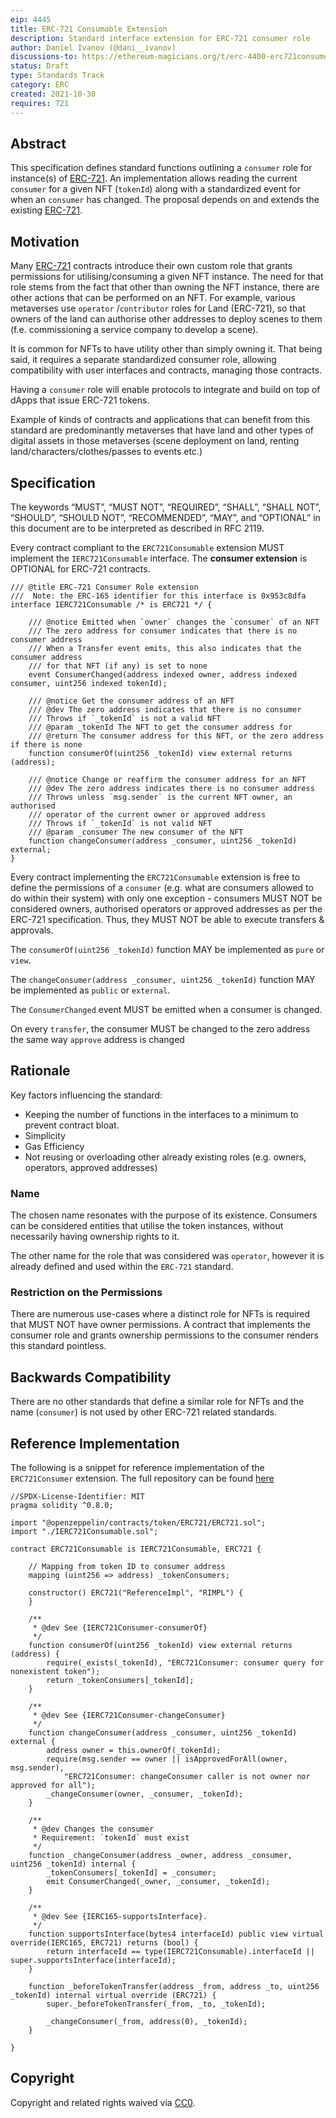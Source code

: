 ```yaml
---
eip: 4445
title: ERC-721 Consumable Extension
description: Standard interface extension for ERC-721 consumer role  
author: Daniel Ivanov (@dani__ivanov)
discussions-to: https://ethereum-magicians.org/t/erc-4400-erc721consumer-extension/7371
status: Draft
type: Standards Track
category: ERC
created: 2021-10-30
requires: 721
---
```


## Abstract

This specification defines standard functions outlining a `consumer` role for instance(s)
of [ERC-721](./eip-721.md). An implementation allows reading the current `consumer` for a
given NFT (`tokenId`) along with a standardized event for when an `consumer` has changed. The proposal depends on and
extends the existing [ERC-721](./eip-721.md).

## Motivation

Many [ERC-721](./eip-721.md) contracts introduce their own custom role that grants permissions
for utilising/consuming a given NFT instance. The need for that role stems from the fact that other than owning the NFT
instance, there are other actions that can be performed on an NFT. For example, various metaverses use `operator`
/`contributor`
roles for Land (ERC-721), so that owners of the land can authorise other addresses to deploy scenes to them (f.e.
commissioning a service company to develop a scene).

It is common for NFTs to have utility other than simply owning it. That being said, it requires a separate standardized
consumer role, allowing compatibility with user interfaces and contracts, managing those contracts.

Having a `consumer` role will enable protocols to integrate and build on top of dApps that issue ERC-721 tokens.

Example of kinds of contracts and applications that can benefit from this standard are predominantly metaverses that
have land and other types of digital assets in those metaverses (scene deployment on land, renting
land/characters/clothes/passes to events etc.)

## Specification

The keywords “MUST”, “MUST NOT”, “REQUIRED”, “SHALL”, “SHALL NOT”, “SHOULD”, “SHOULD NOT”, “RECOMMENDED”, “MAY”, and
“OPTIONAL” in this document are to be interpreted as described in RFC 2119.

Every contract compliant to the `ERC721Consumable` extension MUST implement the `IERC721Consumable` interface. The **consumer extension** is OPTIONAL for ERC-721 contracts.

```solidity
/// @title ERC-721 Consumer Role extension
///  Note: the ERC-165 identifier for this interface is 0x953c8dfa
interface IERC721Consumable /* is ERC721 */ {

    /// @notice Emitted when `owner` changes the `consumer` of an NFT
    /// The zero address for consumer indicates that there is no consumer address
    /// When a Transfer event emits, this also indicates that the consumer address
    /// for that NFT (if any) is set to none
    event ConsumerChanged(address indexed owner, address indexed consumer, uint256 indexed tokenId);

    /// @notice Get the consumer address of an NFT
    /// @dev The zero address indicates that there is no consumer
    /// Throws if `_tokenId` is not a valid NFT
    /// @param _tokenId The NFT to get the consumer address for
    /// @return The consumer address for this NFT, or the zero address if there is none
    function consumerOf(uint256 _tokenId) view external returns (address);

    /// @notice Change or reaffirm the consumer address for an NFT
    /// @dev The zero address indicates there is no consumer address
    /// Throws unless `msg.sender` is the current NFT owner, an authorised
    /// operator of the current owner or approved address
    /// Throws if `_tokenId` is not valid NFT
    /// @param _consumer The new consumer of the NFT
    function changeConsumer(address _consumer, uint256 _tokenId) external;
}
```

Every contract implementing the `ERC721Consumable` extension is free to define the permissions of a `consumer` (e.g. what
are consumers allowed to do within their system) with only one exception - consumers MUST NOT be considered owners,
authorised operators or approved addresses as per the ERC-721 specification. Thus, they MUST NOT be able to execute
transfers & approvals.

The `consumerOf(uint256 _tokenId)` function MAY be implemented as `pure` or `view`.

The `changeConsumer(address _consumer, uint256 _tokenId)` function MAY be implemented as `public` or `external`.

The `ConsumerChanged` event MUST be emitted when a consumer is changed.

On every `transfer`, the consumer MUST be changed to the zero address the same way `approve` address is changed

## Rationale

Key factors influencing the standard:

- Keeping the number of functions in the interfaces to a minimum to prevent contract bloat.
- Simplicity
- Gas Efficiency
- Not reusing or overloading other already existing roles (e.g. owners, operators, approved addresses)

### Name

The chosen name resonates with the purpose of its existence. Consumers can be considered entities that utilise the token
instances, without necessarily having ownership rights to it.

The other name for the role that was considered was `operator`, however it is already defined and used within
the `ERC-721` standard.

### Restriction on the Permissions

There are numerous use-cases where a distinct role for NFTs is required that MUST NOT have owner permissions. A contract
that implements the consumer role and grants ownership permissions to the consumer renders this standard pointless.

## Backwards Compatibility

There are no other standards that define a similar role for NFTs and the name (`consumer`) is not used by other ERC-721
related standards.

## Reference Implementation

The following is a snippet for reference implementation of the `ERC721Consumer` extension. The full repository can be
found [here](https://github.com/Daniel-K-Ivanov/eip-721-consumer-extension)

```solidity
//SPDX-License-Identifier: MIT
pragma solidity ^0.8.0;

import "@openzeppelin/contracts/token/ERC721/ERC721.sol";
import "./IERC721Consumable.sol";

contract ERC721Consumable is IERC721Consumable, ERC721 {

    // Mapping from token ID to consumer address
    mapping (uint256 => address) _tokenConsumers;

    constructor() ERC721("ReferenceImpl", "RIMPL") {
    }

    /**
     * @dev See {IERC721Consumer-consumerOf}
     */
    function consumerOf(uint256 _tokenId) view external returns (address) {
        require(_exists(_tokenId), "ERC721Consumer: consumer query for nonexistent token");
        return _tokenConsumers[_tokenId];
    }

    /**
     * @dev See {IERC721Consumer-changeConsumer}
     */
    function changeConsumer(address _consumer, uint256 _tokenId) external {
        address owner = this.ownerOf(_tokenId);
        require(msg.sender == owner || isApprovedForAll(owner, msg.sender),
            "ERC721Consumer: changeConsumer caller is not owner nor approved for all");
        _changeConsumer(owner, _consumer, _tokenId);
    }

    /**
     * @dev Changes the consumer
     * Requirement: `tokenId` must exist
     */
    function _changeConsumer(address _owner, address _consumer, uint256 _tokenId) internal {
        _tokenConsumers[_tokenId] = _consumer;
        emit ConsumerChanged(_owner, _consumer, _tokenId);
    }

    /**
     * @dev See {IERC165-supportsInterface}.
     */
    function supportsInterface(bytes4 interfaceId) public view virtual override(IERC165, ERC721) returns (bool) {
        return interfaceId == type(IERC721Consumable).interfaceId || super.supportsInterface(interfaceId);
    }

    function _beforeTokenTransfer(address _from, address _to, uint256 _tokenId) internal virtual override (ERC721) {
        super._beforeTokenTransfer(_from, _to, _tokenId);

        _changeConsumer(_from, address(0), _tokenId);
    }

}
```

## Copyright

Copyright and related rights waived via [CC0](https://creativecommons.org/publicdomain/zero/1.0/).